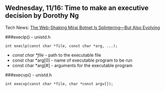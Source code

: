 ## Wednesday, 11/16: Time to make an executive decision by Dorothy Ng

Tech News: [The Web-Shaking Mirai Botnet Is Splintering—But Also Evolving](https://www.wired.com/2016/11/web-shaking-mirai-botnet-splintering-also-evolving/)

###execlp() - unistd.h
```
int execlp(const char *file, const char *arg, ...);
```
- *const char \*file* - path to the executable file
- const char \*arg[0] - name of executable program to be run
- const char \*arg[#] - arguments for the executable program

###execvp() - unistd.h
```
int execvp(const char *file, char *const argv[]);
```
